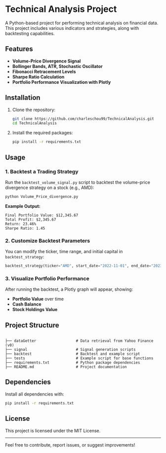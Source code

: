 # Technical Analysis Project

A Python-based project for performing technical analysis on financial data. This project includes various indicators and strategies, along with backtesting capabilities.

## Features

- **Volume-Price Divergence Signal**
- **Bollinger Bands, ATR, Stochastic Oscillator**
- **Fibonacci Retracement Levels**
- **Sharpe Ratio Calculation**
- **Portfolio Performance Visualization with Plotly**

## Installation

1. Clone the repository:
   ```bash
   git clone https://github.com/charleschou99/TechnicalAnalysis.git
   cd TechnicalAnalysis
   ```

2. Install the required packages:
   ```bash
   pip install -r requirements.txt
   ```
   
## Usage

### 1. Backtest a Trading Strategy

Run the `backtest_volume_signal.py` script to backtest the volume-price divergence strategy on a stock (e.g., AMD):

```bash
python Volume_Price_divergence.py
```

**Example Output:**
```
Final Portfolio Value: $12,345.67
Total Profit: $2,345.67
Return: 23.46%
Sharpe Ratio: 1.45
```

### 2. Customize Backtest Parameters

You can modify the ticker, time range, and initial capital in `backtest_strategy`:

```python
backtest_strategy(ticker="AMD", start_date="2022-11-01", end_date="2023-11-01", initial_capital=10000)
```

### 3. Visualize Portfolio Performance

After running the backtest, a Plotly graph will appear, showing:

- **Portfolio Value** over time
- **Cash Balance**
- **Stock Holdings Value**

## Project Structure

```

├── dataGetter                  # Data retrieval from Yahoo Finance (v0)
├── signal                      # Signal generation scripts
├── backtest                    # Backtest and example script
├── tests                       # Example script for base functions
├── requirements.txt            # Python package dependencies
├── README.md                   # Project documentation
```

## Dependencies

Install all dependencies with:
```bash
pip install -r requirements.txt
```

## License

This project is licensed under the MIT License.

---

Feel free to contribute, report issues, or suggest improvements!
